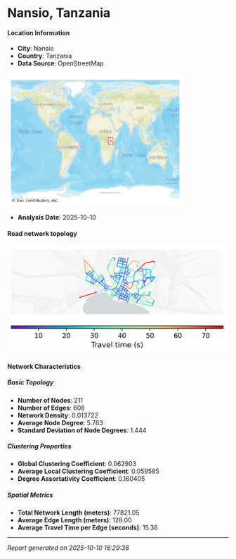 # Nansio, Tanzania

#### Location Information

- **City**: Nansio
- **Country**: Tanzania
- **Data Source**: OpenStreetMap
<img src="Nansio_location.png" alt="Nansio Location Map" width="400" />

- **Analysis Date**: 2025-10-10

#### Road network topology

<img src="Nansio_network_map.png" alt="Nansio Road Network Map" width="500"/>

#### Network Characteristics

##### Basic Topology

- **Number of Nodes**: 211
- **Number of Edges**: 608
- **Network Density**: 0.013722
- **Average Node Degree**: 5.763
- **Standard Deviation of Node Degrees**: 1.444

##### Clustering Properties

- **Global Clustering Coefficient**: 0.062903
- **Average Local Clustering Coefficient**: 0.059585
- **Degree Assortativity Coefficient**: 0.160405

##### Spatial Metrics

- **Total Network Length (meters)**: 77821.05
- **Average Edge Length (meters)**: 128.00
- **Average Travel Time per Edge (seconds)**: 15.36

---
*Report generated on 2025-10-10 18:29:38*
